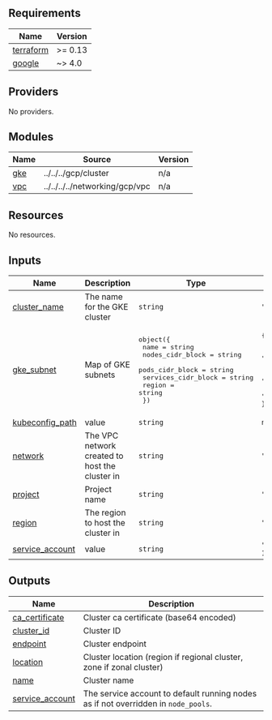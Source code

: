 <!-- BEGIN_TF_DOCS -->
## Requirements

| Name | Version |
|------|---------|
| <a name="requirement_terraform"></a> [terraform](#requirement\_terraform) | >= 0.13 |
| <a name="requirement_google"></a> [google](#requirement\_google) | ~> 4.0 |

## Providers

No providers.

## Modules

| Name | Source | Version |
|------|--------|---------|
| <a name="module_gke"></a> [gke](#module\_gke) | ../../../gcp/cluster | n/a |
| <a name="module_vpc"></a> [vpc](#module\_vpc) | ../../../../networking/gcp/vpc | n/a |

## Resources

No resources.

## Inputs

| Name | Description | Type | Default | Required |
|------|-------------|------|---------|:--------:|
| <a name="input_cluster_name"></a> [cluster\_name](#input\_cluster\_name) | The name for the GKE cluster | `string` | `"gke-complete-cluster"` | no |
| <a name="input_gke_subnet"></a> [gke\_subnet](#input\_gke\_subnet) | Map of GKE subnets | <pre>object({<br>    name                = string<br>    nodes_cidr_block    = string<br>    pods_cidr_block     = string<br>    services_cidr_block = string<br>    region              = string<br>  })</pre> | <pre>{<br>  "name": "gke-complete-subnet",<br>  "nodes_cidr_block": "10.51.0.0/16",<br>  "pods_cidr_block": "192.168.64.0/22",<br>  "region": "europe-west9",<br>  "services_cidr_block": "192.168.1.0/24"<br>}</pre> | no |
| <a name="input_kubeconfig_path"></a> [kubeconfig\_path](#input\_kubeconfig\_path) | value | `string` | `null` | no |
| <a name="input_network"></a> [network](#input\_network) | The VPC network created to host the cluster in | `string` | `"gke-complet-network"` | no |
| <a name="input_project"></a> [project](#input\_project) | Project name | `string` | `"armonik-gcp-13469"` | no |
| <a name="input_region"></a> [region](#input\_region) | The region to host the cluster in | `string` | `"europe-west9"` | no |
| <a name="input_service_account"></a> [service\_account](#input\_service\_account) | value | `string` | `"tf-gke-gke-test-1-k4hk@armonik-gcp-13469.iam.gserviceaccount.com"` | no |

## Outputs

| Name | Description |
|------|-------------|
| <a name="output_ca_certificate"></a> [ca\_certificate](#output\_ca\_certificate) | Cluster ca certificate (base64 encoded) |
| <a name="output_cluster_id"></a> [cluster\_id](#output\_cluster\_id) | Cluster ID |
| <a name="output_endpoint"></a> [endpoint](#output\_endpoint) | Cluster endpoint |
| <a name="output_location"></a> [location](#output\_location) | Cluster location (region if regional cluster, zone if zonal cluster) |
| <a name="output_name"></a> [name](#output\_name) | Cluster name |
| <a name="output_service_account"></a> [service\_account](#output\_service\_account) | The service account to default running nodes as if not overridden in `node_pools`. |
<!-- END_TF_DOCS -->